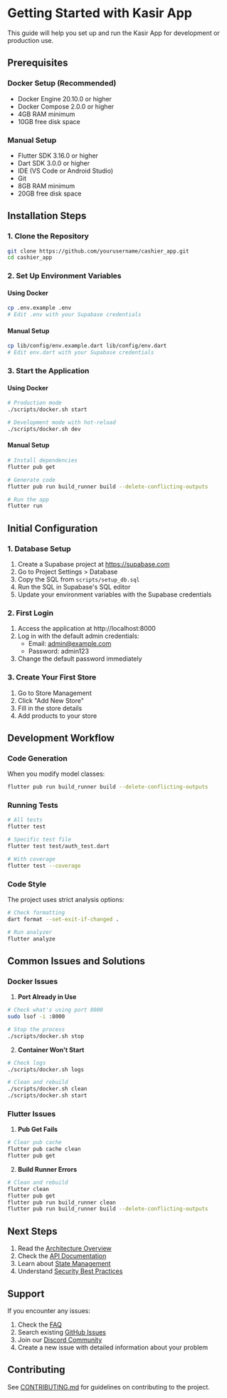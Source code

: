 # Getting Started with Kasir App

This guide will help you set up and run the Kasir App for development or production use.

## Prerequisites

### Docker Setup (Recommended)
- Docker Engine 20.10.0 or higher
- Docker Compose 2.0.0 or higher
- 4GB RAM minimum
- 10GB free disk space

### Manual Setup
- Flutter SDK 3.16.0 or higher
- Dart SDK 3.0.0 or higher
- IDE (VS Code or Android Studio)
- Git
- 8GB RAM minimum
- 20GB free disk space

## Installation Steps

### 1. Clone the Repository
```bash
git clone https://github.com/yourusername/cashier_app.git
cd cashier_app
```

### 2. Set Up Environment Variables

#### Using Docker
```bash
cp .env.example .env
# Edit .env with your Supabase credentials
```

#### Manual Setup
```bash
cp lib/config/env.example.dart lib/config/env.dart
# Edit env.dart with your Supabase credentials
```

### 3. Start the Application

#### Using Docker
```bash
# Production mode
./scripts/docker.sh start

# Development mode with hot-reload
./scripts/docker.sh dev
```

#### Manual Setup
```bash
# Install dependencies
flutter pub get

# Generate code
flutter pub run build_runner build --delete-conflicting-outputs

# Run the app
flutter run
```

## Initial Configuration

### 1. Database Setup
1. Create a Supabase project at https://supabase.com
2. Go to Project Settings > Database
3. Copy the SQL from `scripts/setup_db.sql`
4. Run the SQL in Supabase's SQL editor
5. Update your environment variables with the Supabase credentials

### 2. First Login
1. Access the application at http://localhost:8000
2. Log in with the default admin credentials:
   - Email: admin@example.com
   - Password: admin123
3. Change the default password immediately

### 3. Create Your First Store
1. Go to Store Management
2. Click "Add New Store"
3. Fill in the store details
4. Add products to your store

## Development Workflow

### Code Generation
When you modify model classes:
```bash
flutter pub run build_runner build --delete-conflicting-outputs
```

### Running Tests
```bash
# All tests
flutter test

# Specific test file
flutter test test/auth_test.dart

# With coverage
flutter test --coverage
```

### Code Style
The project uses strict analysis options:
```bash
# Check formatting
dart format --set-exit-if-changed .

# Run analyzer
flutter analyze
```

## Common Issues and Solutions

### Docker Issues

1. **Port Already in Use**
```bash
# Check what's using port 8000
sudo lsof -i :8000

# Stop the process
./scripts/docker.sh stop
```

2. **Container Won't Start**
```bash
# Check logs
./scripts/docker.sh logs

# Clean and rebuild
./scripts/docker.sh clean
./scripts/docker.sh start
```

### Flutter Issues

1. **Pub Get Fails**
```bash
# Clear pub cache
flutter pub cache clean
flutter pub get
```

2. **Build Runner Errors**
```bash
# Clean and rebuild
flutter clean
flutter pub get
flutter pub run build_runner clean
flutter pub run build_runner build --delete-conflicting-outputs
```

## Next Steps

1. Read the [Architecture Overview](architecture.md)
2. Check the [API Documentation](api.md)
3. Learn about [State Management](state-management.md)
4. Understand [Security Best Practices](security.md)

## Support

If you encounter any issues:
1. Check the [FAQ](faq.md)
2. Search existing [GitHub Issues](https://github.com/yourusername/cashier_app/issues)
3. Join our [Discord Community](https://discord.gg/your-invite)
4. Create a new issue with detailed information about your problem

## Contributing

See [CONTRIBUTING.md](../CONTRIBUTING.md) for guidelines on contributing to the project.
